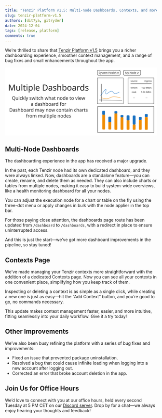 ```yaml
---
title: "Tenzir Platform v1.5: Multi-node Dashboards, Contexts, and more"
slug: tenzir-platform-v1.5
authors: [dit7ya, gitryder]
date: 2024-12-04
tags: [release, platform]
comments: true
---
```


We’re thrilled to share that [Tenzir Platform v1.5][github-release] brings you a richer dashboarding experience, smoother context management, and a range of bug fixes and small enhancements throughout the app.

![Tenzir Platform v1.5](tenzir-platform-v1.5.excalidraw.svg)

[github-release]: https://github.com/tenzir/platform/releases/tag/v1.5.0

## Multi-Node Dashboards

The dashboarding experience in the app has received a major upgrade.

In the past, each Tenzir node had its own dedicated dashboard, and they were always linked. Now, dashboards are a standalone feature—you can create, rename, and delete them as needed. They can also include charts or tables from multiple nodes, making it easy to build system-wide overviews, like a health monitoring dashboard for all your nodes.

You can adjust the execution node for a chart or table on the fly using the three-dot menu or apply changes in bulk with the node applier in the top bar.

For those paying close attention, the dashboards page route has been updated from `/dashboard` to `/dashboards`, with a redirect in place to ensure uninterrupted access.

And this is just the start—we’ve got more dashboard improvements in the pipeline, so stay tuned!

## Contexts Page

We’ve made managing your Tenzir contexts more straightforward with the addition of a dedicated Contexts page. Now you can see all your contexts in one convenient place, simplifying how you keep track of them.

Inspecting or deleting a context is as simple as a single click, while creating a new one is just as easy—hit the “Add Context” button, and you’re good to go, no commands necessary.

This update makes context management faster, easier, and more intuitive, fitting seamlessly into your daily workflow. Give it a try today!

## Other Improvements

We’ve also been busy refining the platform with a series of bug fixes and improvements:

- Fixed an issue that prevented package uninstallation.
- Resolved a bug that could cause infinite loading when logging into a new account after logging out.
- Corrected an error that broke account deletion in the app.

## Join Us for Office Hours

We’d love to connect with you at our office hours, held every second Tuesday at 5 PM CET on our [Discord server][discord]. Drop by for a chat—we always enjoy hearing your thoughts and feedback!

[discord]: /discord
